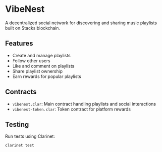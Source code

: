 # VibeNest
A decentralized social network for discovering and sharing music playlists built on Stacks blockchain.

## Features
- Create and manage playlists
- Follow other users
- Like and comment on playlists
- Share playlist ownership
- Earn rewards for popular playlists

## Contracts
- `vibenest.clar`: Main contract handling playlists and social interactions
- `vibenest-token.clar`: Token contract for platform rewards

## Testing
Run tests using Clarinet:
```bash
clarinet test
```
